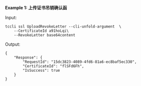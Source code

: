 **Example 1: 上传证书吊销确认函**



Input: 

```
tccli ssl UploadRevokeLetter --cli-unfold-argument  \
    --CertificateId a91hoLqi\
    --RevokeLetter base64content
```

Output: 
```
{
    "Response": {
        "RequestId": "15dc3823-4089-4fd6-81a6-ec8baf5ec330",
        "CertificateId": "flSFd6Fh",
        "IsSuccess": true
    }
}
```

